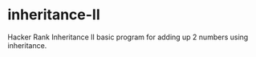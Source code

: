 # inheritance-II
Hacker Rank Inheritance II basic program for adding up 2 numbers using inheritance.
